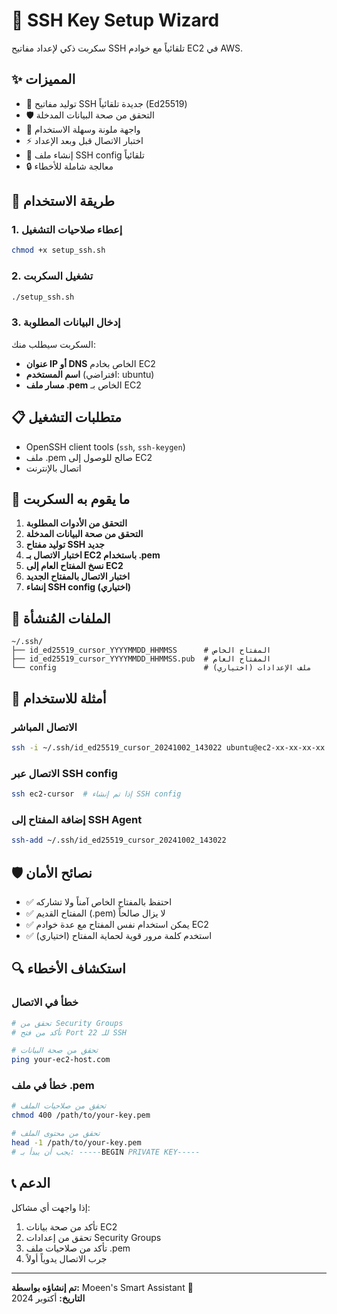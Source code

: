 # 🔐 SSH Key Setup Wizard

سكربت ذكي لإعداد مفاتيح SSH تلقائياً مع خوادم EC2 في AWS.

## ✨ المميزات

- 🔑 توليد مفاتيح SSH جديدة تلقائياً (Ed25519)
- 🛡️ التحقق من صحة البيانات المدخلة
- 🎨 واجهة ملونة وسهلة الاستخدام
- ⚡ اختبار الاتصال قبل وبعد الإعداد
- 📝 إنشاء ملف SSH config تلقائياً
- 🔒 معالجة شاملة للأخطاء

## 🚀 طريقة الاستخدام

### 1. إعطاء صلاحيات التشغيل
```bash
chmod +x setup_ssh.sh
```

### 2. تشغيل السكربت
```bash
./setup_ssh.sh
```

### 3. إدخال البيانات المطلوبة
السكربت سيطلب منك:
- **عنوان IP أو DNS** الخاص بخادم EC2
- **اسم المستخدم** (افتراضي: ubuntu)
- **مسار ملف .pem** الخاص بـ EC2

## 📋 متطلبات التشغيل

- OpenSSH client tools (`ssh`, `ssh-keygen`)
- ملف .pem صالح للوصول إلى EC2
- اتصال بالإنترنت

## 🔧 ما يقوم به السكربت

1. **التحقق من الأدوات المطلوبة**
2. **التحقق من صحة البيانات المدخلة**
3. **توليد مفتاح SSH جديد**
4. **اختبار الاتصال بـ EC2 باستخدام .pem**
5. **نسخ المفتاح العام إلى EC2**
6. **اختبار الاتصال بالمفتاح الجديد**
7. **إنشاء SSH config (اختياري)**

## 📁 الملفات المُنشأة

```
~/.ssh/
├── id_ed25519_cursor_YYYYMMDD_HHMMSS      # المفتاح الخاص
├── id_ed25519_cursor_YYYYMMDD_HHMMSS.pub  # المفتاح العام
└── config                                 # ملف الإعدادات (اختياري)
```

## 🎯 أمثلة للاستخدام

### الاتصال المباشر
```bash
ssh -i ~/.ssh/id_ed25519_cursor_20241002_143022 ubuntu@ec2-xx-xx-xx-xx.compute-1.amazonaws.com
```

### الاتصال عبر SSH config
```bash
ssh ec2-cursor  # إذا تم إنشاء SSH config
```

### إضافة المفتاح إلى SSH Agent
```bash
ssh-add ~/.ssh/id_ed25519_cursor_20241002_143022
```

## 🛡️ نصائح الأمان

- ✅ احتفظ بالمفتاح الخاص آمناً ولا تشاركه
- ✅ المفتاح القديم (.pem) لا يزال صالحاً
- ✅ يمكن استخدام نفس المفتاح مع عدة خوادم EC2
- ✅ استخدم كلمة مرور قوية لحماية المفتاح (اختياري)

## 🔍 استكشاف الأخطاء

### خطأ في الاتصال
```bash
# تحقق من Security Groups
# تأكد من فتح Port 22 للـ SSH

# تحقق من صحة البيانات
ping your-ec2-host.com
```

### خطأ في ملف .pem
```bash
# تحقق من صلاحيات الملف
chmod 400 /path/to/your-key.pem

# تحقق من محتوى الملف
head -1 /path/to/your-key.pem
# يجب أن يبدأ بـ: -----BEGIN PRIVATE KEY-----
```

## 📞 الدعم

إذا واجهت أي مشاكل:
1. تأكد من صحة بيانات EC2
2. تحقق من إعدادات Security Groups
3. تأكد من صلاحيات ملف .pem
4. جرب الاتصال يدوياً أولاً

---

**تم إنشاؤه بواسطة:** Moeen's Smart Assistant 🤖  
**التاريخ:** أكتوبر 2024
